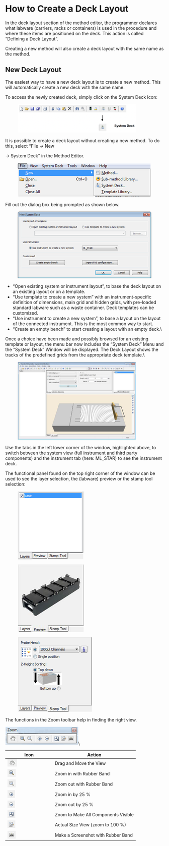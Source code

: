 # How to Create a Deck Layout

In the deck layout section of the method editor, the programmer declares what labware (carriers, racks or containers) is used in the procedure and where these items are positioned on the deck. This action is called “Defining a Deck Layout”.

Creating a new method will also create a deck layout with the same name as the method.

## New Deck Layout

The easiest way to have a new deck layout is to create a new method. This will automatically create a new deck with the same name.

To access the newly created deck, simply click on the System Deck Icon:

<figure><img src="../../.gitbook/assets/image (11) (1) (1) (1) (1) (1) (1) (1) (1) (1).png" alt="" width="375"><figcaption></figcaption></figure>

It is possible to create a deck layout without creating a new method. To do this, select “File -> New

\-> System Deck” in the Method Editor.

<figure><img src="../../.gitbook/assets/image (12) (1) (1) (1) (1) (1) (1) (1) (1) (1).png" alt=""><figcaption></figcaption></figure>

Fill out the dialog box being prompted as shown below.

<figure><img src="../../.gitbook/assets/image (13) (1) (1) (1) (1) (1) (1) (1) (1) (1).png" alt=""><figcaption></figcaption></figure>

* “Open existing system or instrument layout”, to base the deck layout on an existing layout or on a template.
* “Use template to create a new system” with an instrument-specific definition of dimensions, main grid and hidden grids, with pre-loaded standard labware such as a waste container. Deck templates can be customized.
* “Use instrument to create a new system”, to base a layout on the layout of the connected instrument. This is the most common way to start.
* “Create an empty bench” to start creating a layout with an empty deck.\


Once a choice have been made and possibly browsed for an existing template or layout, the menu bar now includes the “System Deck” Menu and the “System Deck” Window will be displayed. The Deck Layout shows the tracks of the predefined grids from the appropriate deck template.\


<figure><img src="../../.gitbook/assets/image (14) (1) (1) (1) (1) (1) (1) (1) (1) (1).png" alt="" width="375"><figcaption></figcaption></figure>

Use the tabs in the left lower corner of the window, highlighted above, to switch between the system view (full instrument and third party components) and the instrument tab (here: ML\_STAR) to see the instrument deck.

The functional panel found on the top right corner of the window can be used to see the layer selection, the (labware) preview or the stamp tool selection:

<div>

<figure><img src="../../.gitbook/assets/image (15) (1) (1) (1) (1) (1) (1) (1) (1) (1).png" alt=""><figcaption></figcaption></figure>

 

<figure><img src="../../.gitbook/assets/image (16) (1) (1) (1) (1) (1) (1) (1) (1) (1).png" alt=""><figcaption></figcaption></figure>

 

<figure><img src="../../.gitbook/assets/image (17) (1) (1) (1) (1) (1) (1) (1) (1) (1).png" alt=""><figcaption></figcaption></figure>

</div>

The functions in the Zoom toolbar help in finding the right view.

![](<../../.gitbook/assets/image (18) (1) (1) (1) (1) (1) (1) (1) (1) (1).png>)\


<table><thead><tr><th width="137">Icon</th><th>Action</th></tr></thead><tbody><tr><td><img src="../../.gitbook/assets/image (19) (1) (1) (1) (1) (1) (1) (1) (1) (1).png" alt="" data-size="original"></td><td>Drag and Move the View</td></tr><tr><td><img src="../../.gitbook/assets/image (20) (1) (1) (1) (1) (1) (1) (1) (1) (1).png" alt="" data-size="original"></td><td>Zoom in with Rubber Band</td></tr><tr><td><img src="../../.gitbook/assets/image (21) (1) (1) (1) (1) (1) (1) (1) (1) (1).png" alt="" data-size="original"></td><td>Zoom out with Rubber Band</td></tr><tr><td><img src="../../.gitbook/assets/image (22) (1) (1) (1) (1) (1) (1) (1) (1).png" alt="" data-size="original"></td><td>Zoom in by 25 %</td></tr><tr><td><img src="../../.gitbook/assets/image (23) (1) (1) (1) (1) (1) (1) (1) (1).png" alt="" data-size="original"></td><td>Zoom out by 25 %</td></tr><tr><td><img src="../../.gitbook/assets/image (24) (1) (1) (1) (1) (1) (1) (1) (1).png" alt="" data-size="original"></td><td>Zoom to Make All Components Visible</td></tr><tr><td><img src="../../.gitbook/assets/image (25) (1) (1) (1) (1) (1) (1) (1) (1).png" alt="" data-size="original"></td><td>Actual Size View (zoom to 100 %)</td></tr><tr><td><img src="../../.gitbook/assets/image (26) (1) (1) (1) (1) (1) (1) (1) (1).png" alt="" data-size="original"></td><td>Make a Screenshot with Rubber Band</td></tr></tbody></table>

